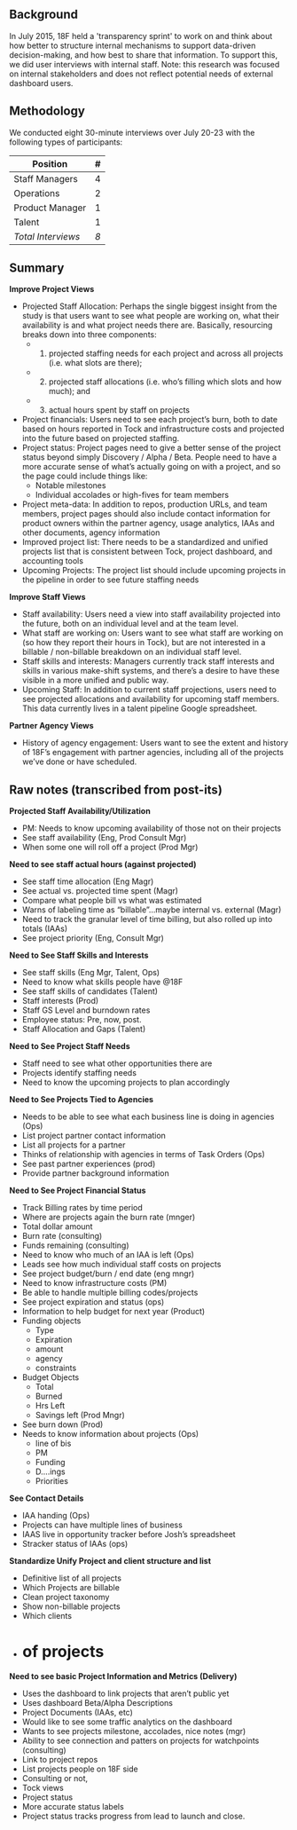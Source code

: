 ## Background

In July 2015, 18F held a 'transparency sprint' to work on and think about how better to structure internal mechanisms to support data-driven decision-making, and how best to share that information. To support this, we did user interviews with internal staff. Note: this research was focused on internal stakeholders and does not reflect potential needs of external dashboard users.

## Methodology

We conducted eight 30-minute interviews over July 20-23 with the following types of participants:

Position | #
--- | ---
Staff Managers | 4
Operations | 2
Product Manager | 1
Talent | 1
*Total Interviews* | *8*

## Summary

**Improve Project Views**
- Projected Staff Allocation: Perhaps the single biggest insight from the study is that users want to see what people are working on, what their availability is and what project needs there are. Basically, resourcing breaks down into three components:
  - 1) projected staffing needs for each project and across all projects (i.e. what slots are there);
  - 2) projected staff allocations (i.e. who’s filling which slots and how much); and
  - 3) actual hours spent by staff on projects
- Project financials: Users need to see each project’s burn, both to date based on hours reported in Tock and infrastructure costs and projected into the future based on projected staffing.
- Project status: Project pages need to give a better sense of the project status beyond simply Discovery / Alpha / Beta. People need to have a more accurate sense of what’s actually going on with a project, and so the page could include things like:
  - Notable milestones
  - Individual accolades or high-fives for team members
- Project meta-data: In addition to repos, production URLs, and team members, project pages should also include contact information for product owners within the partner agency, usage analytics, IAAs and other documents, agency information
- Improved project list: There needs to be a standardized and unified projects list that is consistent between Tock, project dashboard, and accounting tools
- Upcoming Projects: The project list should include upcoming projects in the pipeline in order to see future staffing needs

**Improve Staff Views**
- Staff availability: Users need a view into staff availability projected into the future, both on an individual level and at the team level.
- What staff are working on: Users want to see what staff are working on (so how they report their hours in Tock), but are not interested in a billable / non-billable breakdown on an individual staff level.
- Staff skills and interests: Managers currently track staff interests and skills in various make-shift systems, and there’s a desire to have these visible in a more unified and public way.
- Upcoming Staff: In addition to current staff projections, users need to see projected allocations and availability for upcoming staff members. This data currently lives in a talent pipeline Google spreadsheet.

**Partner Agency Views**
- History of agency engagement: Users want to see the extent and history of 18F’s engagement with partner agencies, including all of the projects we’ve done or have scheduled.

## Raw notes (transcribed from post-its)

**Projected Staff Availability/Utilization**
- PM: Needs to know upcoming availability of those not on their projects
- See staff availability (Eng, Prod Consult Mgr)
- When some one will roll off a project (Prod Mgr)

**Need to see staff actual hours (against projected)**
- See staff time allocation (Eng Magr)
- See actual vs. projected time spent (Magr)
- Compare what people bill vs what was estimated
- Warns of labeling time as “billable”...maybe internal vs. external (Magr)
- Need to track the granular level of time billing, but also rolled up into totals (IAAs)
- See project priority (Eng, Consult Mgr)

**Need to See Staff Skills and Interests**
- See staff skills (Eng Mgr, Talent, Ops)
- Need to know what skills people have @18F
- See staff skills of candidates (Talent)
- Staff interests (Prod)
- Staff GS Level and burndown rates
- Employee status: Pre, now, post.
- Staff Allocation and Gaps (Talent)

**Need to See Project Staff Needs**
- Staff need to see what other opportunities there are
- Projects identify staffing needs
- Need to know the upcoming projects to plan accordingly

**Need to See Projects Tied to Agencies**
- Needs to be able to see what each business line is doing in agencies (Ops)
- List project partner contact information
- List all projects for a partner
- Thinks of relationship with agencies in terms of Task Orders (Ops)
- See past partner experiences (prod)
- Provide partner background information

**Need to See Project Financial Status**
- Track Billing rates by time period
- Where are projects again the burn rate (mnger)
- Total dollar amount
- Burn rate (consulting)
- Funds remaining (consulting)
- Need to know who much of an IAA is left (Ops)
- Leads see how much individual staff costs on projects
- See project budget/burn / end date (eng mngr)
- Need to know infrastructure costs (PM)
- Be able to handle multiple billing codes/projects
- See project expiration and status (ops)
- Information to help budget for next year (Product)
- Funding objects
  - Type
  - Expiration
  - amount
  - agency
  - constraints
- Budget Objects
  - Total
  - Burned
  - Hrs Left
  - Savings left (Prod Mngr)
- See burn down (Prod)
- Needs to know information about projects (Ops)
  - line of bis
  - PM
  - Funding
  - D….ings
  - Priorities

**See Contact Details**
- IAA handing (Ops)
- Projects can have multiple lines of business
- IAAS live in opportunity tracker before Josh’s spreadsheet
- Stracker status of IAAs (ops)

**Standardize Unify Project and client structure and list**
- Definitive list of all projects
- Which Projects are billable
- Clean project taxonomy
- Show non-billable projects
- Which clients
- # of projects

**Need to see basic Project Information and Metrics (Delivery)**
- Uses the dashboard to link projects that aren’t public yet
- Uses dashboard Beta/Alpha Descriptions
- Project Documents (IAAs, etc)
- Would like to see some traffic analytics on the dashboard
- Wants to see projects milestone, accolades, nice notes (mgr)
- Ability to see connection and patters on projects for watchpoints (consulting)
- Link to project repos
- List projects people on 18F side
- Consulting or not,
- Tock views
- Project status
- More accurate status labels
- Project status tracks progress from lead to launch and close.
